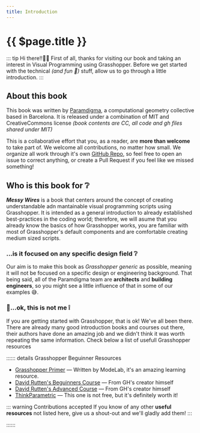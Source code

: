 ```yaml
---
title: Introduction
---
```


# {{ $page.title }}

::: tip Hi there!!👋🏻
First of all, thanks for visiting our book and taking an interest in Visual Programming using Grasshopper. Before we get started with the technical _(and fun 🎉)_ stuff, allow us to go through a little introduction.
:::

## About this book

This book was written by [Paramdigma](https://paramdigma.com), a computational geometry collective based in Barcelona. It is released under a combination of MIT and CreativeCommons license _(book contents are CC, all code and gh files shared under MIT)_

This is a collaborative effort that you, as a reader, are **more than welcome** to take part of. We welcome all contributions, no matter how small. We organize all work through it's own [GitHub Repo](https://github.com/paramdigma/messy-wires), so feel free to open an issue to correct anything, or create a Pull Request if you feel like we missed something!

## Who is this book for ❔

**_Messy Wires_** is a book that centers around the concept of creating understandable adn mantainable visual programming scripts using Grasshopper. It is intended as a general introduction to already established best-practices in the coding world; therefore, we will asume that you already know the basics of how Grasshopper works, you are familiar with most of Grasshopper's default components and are comfortable creating medium sized scripts.

### ...is it focused on any specific design field ❔

Our aim is to make this book as _Grasshopper generic_ as possible, meaning it will not be focused on a specific design or engineering background. That being said, all of the Paramdigma team are **architects** and **building engineers**, so you might see a little influence of that in some of our examples 😅.

### 🤔...ok, this is not me ❕

If you are getting started with Grasshopper, that is ok! We've all been there. There are already many good introduction books and courses out there, their authors have done an amazing job and we didn't think it was worth repeating the same information. Check below a list of usefull Grasshopper resources

:::::: details Grasshopper Beguinner Resources

- [Grasshopper Primer](https://www.modelab.is/grasshopper-primer) — Written by ModeLab, it's an amazing learning resource.
- [David Rutten's Beguinners Course](https://link) — From GH's creator himself
- [David Rutten's Advanced Course](https://link) — From GH's creator himself
- [ThinkParametric](http://thinkparametric.com) — This one is not free, but it's definitely worth it!

::: warning Contributions accepted
If you know of any other **useful resources** not listed here, give us a shout-out and we'll gladly add them!
:::

::::::
